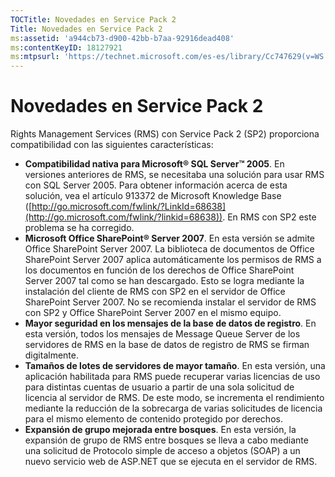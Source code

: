 ```yaml
---
TOCTitle: Novedades en Service Pack 2
Title: Novedades en Service Pack 2
ms:assetid: 'a944cb73-d900-42bb-b7aa-92916dead408'
ms:contentKeyID: 18127921
ms:mtpsurl: 'https://technet.microsoft.com/es-es/library/Cc747629(v=WS.10)'
---
```


Novedades en Service Pack 2
===========================

Rights Management Services (RMS) con Service Pack 2 (SP2) proporciona compatibilidad con las siguientes características:

-   **Compatibilidad nativa para Microsoft® SQL Server™ 2005**. En versiones anteriores de RMS, se necesitaba una solución para usar RMS con SQL Server 2005. Para obtener información acerca de esta solución, vea el artículo 913372 de Microsoft Knowledge Base ([http://go.microsoft.com/fwlink/?LinkId=68638](http://go.microsoft.com/fwlink/?linkid=68638)). En RMS con SP2 este problema se ha corregido.
-   **Microsoft Office SharePoint® Server 2007**. En esta versión se admite Office SharePoint Server 2007. La biblioteca de documentos de Office SharePoint Server 2007 aplica automáticamente los permisos de RMS a los documentos en función de los derechos de Office SharePoint Server 2007 tal como se han descargado. Esto se logra mediante la instalación del cliente de RMS con SP2 en el servidor de Office SharePoint Server 2007. No se recomienda instalar el servidor de RMS con SP2 y Office SharePoint Server 2007 en el mismo equipo.
-   **Mayor seguridad en los mensajes de la base de datos de registro**. En esta versión, todos los mensajes de Message Queue Server de los servidores de RMS en la base de datos de registro de RMS se firman digitalmente.
-   **Tamaños de lotes de servidores de mayor tamaño**. En esta versión, una aplicación habilitada para RMS puede recuperar varias licencias de uso para distintas cuentas de usuario a partir de una sola solicitud de licencia al servidor de RMS. De este modo, se incrementa el rendimiento mediante la reducción de la sobrecarga de varias solicitudes de licencia para el mismo elemento de contenido protegido por derechos.
-   **Expansión de grupo mejorada entre bosques**. En esta versión, la expansión de grupo de RMS entre bosques se lleva a cabo mediante una solicitud de Protocolo simple de acceso a objetos (SOAP) a un nuevo servicio web de ASP.NET que se ejecuta en el servidor de RMS.
